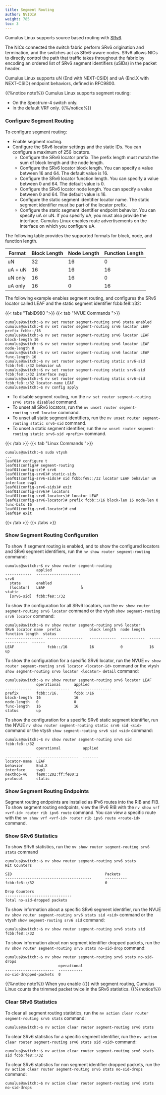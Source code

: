 ```yaml
---
title: Segment Routing
author: NVIDIA
weight: 785
toc: 3
---
```

Cumulus Linux supports source based routing with <span class="a-tooltip">[SRv6](## "Segment Routing for IPv6")</span>.

The NICs connected the switch fabric perform SRv6 origination and termination, and the switches act as SRv6-aware nodes. SRv6 allows NICs to directly control the path that traffic takes throughout the fabric by encoding an ordered list of SRv6 segment identifiers (uSIDs) in the packet header.

Cumulus Linux supports uN (End with NEXT-CSID) and uA (End.X with NEXT-CSID) endpoint behaviors, defined in RFC9800.

{{%notice note%}}
Cumulus Linux supports segment routing:
- On the Spectrum-4 switch only.
- In the default VRF only.
{{%/notice%}}

### Configure Segment Routing

To configure segment routing:
- Enable segment routing.
- Configure the SRv6 locator settings and the static IDs. You can configure a maximum of 256 locators.
  - Configure the SRv6 locator prefix. The prefix length must match the sum of block length and the node length.
  - Configure the SRv6 locator block length. You can specify a value between 16 and 64. The default value is 16.
  - Configure the SRv6 locator function length. You can specify a value between 0 and 64. The default value is 0.
  - Configure the SRv6 locator node length. You can specify a value between 0 and 64. The default value is 16.
  - Configure the static segment identifier locator name. The static segment identifier must be part of the locator prefix.  
  - Configure the static segment identifier endpoint behavior. You can specify uA or uN. If you specify uA, you must also provide the interface. Cumulus Linux enables route advertisements on the interface on which you configure uA.

The following table provides the supported formats for block, node, and function length.

| Format | Block Length  | Node Length | Function Length |
|--------|---------------|-------------|-----------------|
|uN      | 32            | 16          | 0               |
|uA + uN | 16            | 16          | 16              |
|uN only | 16            | 16          | 0               |
|uA only | 16            | 0           | 16              |

The following example enables segment routing, and configures the SRv6 locator called LEAF and the static segment identifier fcbb:fe8::/32:

{{< tabs "TabID980 ">}}
{{< tab "NVUE Commands ">}}

```
cumulus@switch:~$ nv set router segment-routing srv6 state enabled
cumulus@switch:~$ nv set router segment-routing srv6 locator LEAF prefix fcbb::/16 
cumulus@switch:~$ nv set router segment-routing srv6 locator LEAF block-length 16
cumulus@switch:~$ nv set router segment-routing srv6 locator LEAF node-length 0
cumulus@switch:~$ nv set router segment-routing srv6 locator LEAF func-length 16
cumulus@switch:~$ nv set router segment-routing static srv6-sid fcbb:fe8::/32 behavior uA
cumulus@switch:~$ nv set router segment-routing static srv6-sid fcbb:fe8::/32 interface swp1
cumulus@switch:~$ nv set router segment-routing static srv6-sid fcbb:fe8::/32 locator-name LEAF  
cumulus@switch:~$ nv config apply
```

- To disable segment routing, run the `nv set router segment-routing srv6 state disabled` command.
- To unset all SRv6 locators, run the `nv unset router segment-routing srv6 locator` command.
- To unset all static segment identifiers, run the `nv unset router segment-routing static srv6-sid` command.
- To unset a static segment identifier, run the `nv unset router segment-routing static srv6-sid <prefix>` command.

{{< /tab >}}
{{< tab "Linux Commands ">}}

```
cumulus@switch:~$ sudo vtysh
...
leaf01# configure t
leaf01(config)# segment-routing 
leaf01(config-sr)# srv6
leaf01(config-srv6)# static-sids
leaf01(config-srv6-sids)# sid fcbb:fe8::/32 locator LEAF behavior uA interface swp1
leaf01(config-srv6-sids)# exit
leaf01(config-srv6)# locators
leaf01(config-srv6-locators)# locator LEAF
leaf01(config-srv6-locator)# prefix fcbb::/16 block-len 16 node-len 0 func-bits 16
leaf01(config-srv6-locator)# end
leaf01# exit
```

{{< /tab >}}
{{< /tabs >}}

### Show Segment Routing Configuration

To show if segment routing is enabled, and to show the configured locators and SRv6 segment identifiers, run the `nv show router segment-routing` command:

```
cumulus@switch:~$ nv show router segment-routing 
              applied             
------------  --------------------
srv6                              
  state       enabled             
  [locator]   LEAF                å
static                            
  [srv6-sid]  fcbb:fe8::/32
```

To show the configuration for all SRv6 locators, run the `nv show router segment-routing srv6 locator` command or the vtysh `show segment-routing srv6 locator` command:

```
cumulus@switch:~$ nv show router segment-routing srv6 locator
SRv6 locator name  prefix             block length  node length  function length  status
-----------------  ----------------   ------------  -----------  ---------------  ------
LEAF               fcbb::/16          16            0            16               up
```

To show the configuration for a specific SRv6 locator, run the NVUE `nv show router segment-routing srv6 locator <locator-id>` command or the vtysh `show segment-routing srv6 locator <locator> detail` command:

```
cumulus@switch:~$ nv show router segment-routing srv6 locator LEAF
              operational      applied          
------------  ---------------  -----------------
prefix        fcbb::/16.       fcbb::/16
block-length  16               16             
node-length   0                0                
func-length   16               16               
status        up
```

To show the configuration for a specific SRv6 static segment identifier, run the NVUE `nv show router segment-routing static srv6 sid <sid>` command or the vtysh `show segment-routing srv6 sid <sid>` command:

```
cumulus@switch:~$ nv show router segment-routing srv6 sid fcbb:fe8::/32
              operational          applied 

------------  -------------------  ------- 
locator-name  LEAF 
behavior      End.X 
interface     swp1 
nexthop-v6    fe80::202:ff:fe00:2
protocol      static 
```

### Show Segment Routing Endpoints

Segment routing endpoints are installed as IPv6 routes into the RIB and FIB. To show segment routing endpoints, view the
IPv6 RIB with the `nv show vrf <vrf-id> router rib ipv6 route` command. You can view a specific route with the `nv show vrf <vrf-id> router rib ipv6 route <route-id>` command.

### Show SRv6 Statistics

To show SRv6 statistics, run the `nv show router segment-routing srv6 stats` command

```
cumulus@switch:~$ nv show router segment-routing srv6 stats
Hit Counters
------------------------------
SID                                          Packets
---------------------------------------      ----------
fcbb:fe8::/32                                0

Drop Counters
------------------------------
Total no-sid-dropped packets
```

To show information about a specific SRv6 segment identifier, run the NVUE `nv show router segment-routing srv6 stats sid <sid>` command or the vtysh `show segment-routing srv6 sid` command:

```
cumulus@switch:~$ nv show router segment-routing srv6 stats sid fcbb:fe8::/32
```

To show information about non segment identifier dropped packets, run the `nv show router segment-routing srv6 stats no-sid-drop` command:

```
cumulus@switch:~$ nv show router segment-routing srv6 stats no-sid-drops
                        operational
----------------------  -----------
no-sid-dropped-packets  0
```

{{%notice note%}}
When you enable {{<link url="Packet-Trimming" text="packet trimming">}} with segment routing, Cumulus Linux counts the trimmed packet twice in the SRv6 statistics.
{{%/notice%}}

### Clear SRv6 Statistics

To clear all segment routing statistics, run the `nv action clear router segment-routing srv6 stats` command:

```
cumulus@switch:~$ nv action clear router segment-routing srv6 stats 
```

To clear SRv6 statistics for a specific segment identifier, run the `nv action clear router segment-routing srv6 stats sid <sid>` command:

```
cumulus@switch:~$ nv action clear router segment-routing srv6 stats sid fcbb:fe8::/32 
```

To clear SRv6 statistics for non segment identifier dropped packets, run the `nv action clear router segment-routing srv6 stats no-sid-drops` command:

```
cumulus@switch:~$ nv action clear router segment-routing srv6 stats no-sid-drops 
```
